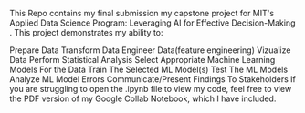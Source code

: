 This Repo contains my final submission my capstone project for MIT's Applied Data Science Program: Leveraging AI for Effective Decision-Making . This project demonstrates my ability to:

Prepare Data
Transform Data
Engineer Data(feature engineering)
Vizualize Data
Perform Statistical Analysis
Select Appropriate Machine Learning Models For the Data
Train The Selected ML Model(s)
Test The ML Models
Analyze ML Model Errors
Communicate/Present Findings To Stakeholders
If you are struggling to open the .ipynb file to view my code, feel free to view the PDF version of my Google Collab Notebook, which I have included.
